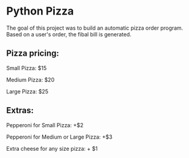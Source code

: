 # Python Pizza

The goal of this project was to build an automatic pizza order program.
Based on a user's order, the fibal bill is generated.

## Pizza pricing: 

Small Pizza: $15

Medium Pizza: $20

Large Pizza: $25

## Extras:

Pepperoni for Small Pizza: +$2

Pepperoni for Medium or Large Pizza: +$3

Extra cheese for any size pizza: + $1
